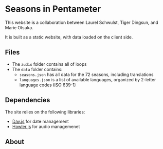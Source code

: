 # Seasons in Pentameter

This website is a collaboration between Laurel Schwulst, Tiger Dingsun, and Marie Otsuka.

It is built as a static website, with data loaded on the client side.

## Files
- The `audio` folder contains all of loops
- The `data` folder contains:
	- `seasons.json` has all data for the 72 seasons, including translations
	- `languages.json` is a list of available languages, organized by 2-letter language codes (ISO 639-1)

## Dependencies
The site relies on the following libraries:
- [Day.js](https://day.js.org/) for date management
- [Howler.js](https://howlerjs.com/) for audio managemenet

## About